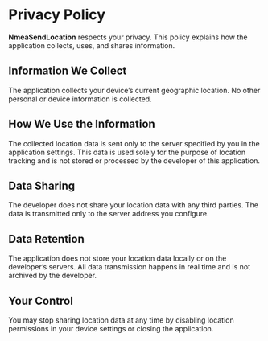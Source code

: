 # Privacy Policy

**NmeaSendLocation** respects your privacy. This policy explains how the application collects, uses, and shares information.

## Information We Collect
The application collects your device’s current geographic location. No other personal or device information is collected.

## How We Use the Information
The collected location data is sent only to the server specified by you in the application settings. This data is used solely for the purpose of location tracking and is not stored or processed by the developer of this application.

## Data Sharing
The developer does not share your location data with any third parties. The data is transmitted only to the server address you configure.

## Data Retention
The application does not store your location data locally or on the developer’s servers. All data transmission happens in real time and is not archived by the developer.

## Your Control
You may stop sharing location data at any time by disabling location permissions in your device settings or closing the application.
